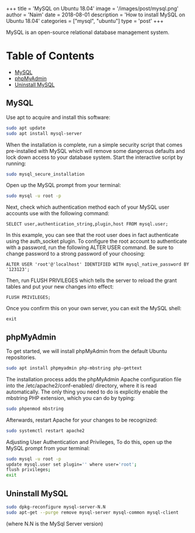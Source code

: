 +++
title = 'MySQL on Ubuntu 18.04'
image = '/images/post/mysql.png'
author = 'Naim'
date = 2018-08-01
description = 'How to install MySQL on Ubuntu 18.04'
categories = ["mysql", "ubuntu"]
type = 'post'
+++


MySQL is an open-source relational database management system.

Table of Contents
=================

* [MySQL](#mysql)
* [phpMyAdmin](#phpmyadmin)
* [Uninstall MySQL](#uninstall-mysql)


## MySQL
Use apt to acquire and install this software:

```bash
sudo apt update
sudo apt install mysql-server
```

When the installation is complete, run a simple security script that comes pre-installed with MySQL which will remove some dangerous defaults and lock down access to your database system. Start the interactive script by running:

```bash
sudo mysql_secure_installation
```

Open up the MySQL prompt from your terminal:

```bash
sudo mysql -u root -p
```

Next, check which authentication method each of your MySQL user accounts use with the following command:

`SELECT user,authentication_string,plugin,host FROM mysql.user;`


In this example, you can see that the root user does in fact authenticate using the auth_socket plugin. To configure the root account to authenticate with a password, run the following ALTER USER command. Be sure to change password to a strong password of your choosing:

`ALTER USER 'root'@'localhost' IDENTIFIED WITH mysql_native_password BY '123123';`


Then, run FLUSH PRIVILEGES which tells the server to reload the grant tables and put your new changes into effect:

`FLUSH PRIVILEGES;`

Once you confirm this on your own server, you can exit the MySQL shell:

`exit`



##  phpMyAdmin

To get started, we will install phpMyAdmin from the default Ubuntu repositories.
  
  ```bash
sudo apt install phpmyadmin php-mbstring php-gettext
  ```

The installation process adds the phpMyAdmin Apache configuration file into the /etc/apache2/conf-enabled/ directory, where it is read automatically. The only thing you need to do is explicitly enable the mbstring PHP extension, which you can do by typing:
  
  ```bash
  sudo phpenmod mbstring
  ```

Afterwards, restart Apache for your changes to be recognized:
  
  ```bash
  sudo systemctl restart apache2
  ```

Adjusting User Authentication and Privileges, To do this, open up the MySQL prompt from your terminal:
  
  ```bash
  sudo mysql -u root -p
  update mysql.user set plugin='' where user='root';
  flush privileges;
  exit
  ```



## Uninstall MySQL

```bash
sudo dpkg-reconfigure mysql-server-N.N
sudo apt-get --purge remove mysql-server mysql-common mysql-client
```
(where N.N is the MySql Server version)
